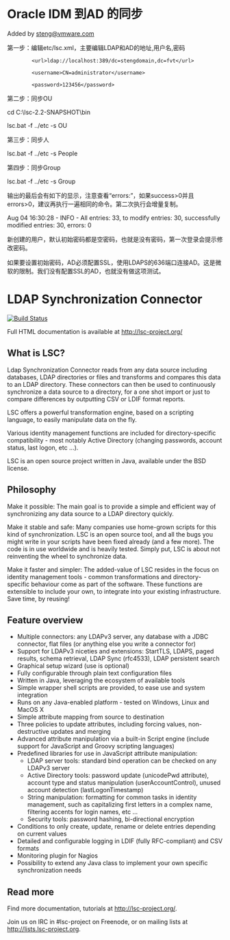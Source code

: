 # Oracle IDM 到AD 的同步

Added by steng@vmware.com



第一步：编辑etc/lsc.xml，主要编辑LDAP和AD的地址,用户名,密码
			
			<url>ldap://localhost:389/dc=stengdomain,dc=fvt</url>
			
			<username>CN=administrator</username>
			
			<password>123456</password>
		
		

第二步：同步OU

cd C:\lsc-2.2-SNAPSHOT\bin

lsc.bat -f ../etc -s OU

第三步：同步人


lsc.bat -f ../etc -s People

第四步：同步Group

lsc.bat -f ../etc -s Group

输出的最后会有如下的显示，注意查看“errors:”，如果success>0并且errors>0，建议再执行一遍相同的命令。第二次执行会增量复制。

Aug 04 16:30:28 - INFO  - All entries: 33, to modify entries: 30, successfully modified entries: 30, errors: 0

新创建的用户，默认初始密码都是空密码，也就是没有密码，第一次登录会提示修改密码。

如果要设置初始密码，AD必须配置SSL，使用LDAPS的636端口连接AD。这是微软的限制。我们没有配置SSL的AD，也就没有做这项测试。

# LDAP Synchronization Connector

[![Build Status](https://travis-ci.org/lsc-project/lsc.svg?branch=master)](https://travis-ci.org/lsc-project/lsc)

Full HTML documentation is available at http://lsc-project.org/

## What is LSC?

Ldap Synchronization Connector reads from any data source including databases,
LDAP directories or files and transforms and compares this data to an LDAP
directory. These connectors can then be used to continuously synchronize a data
source to a directory, for a one shot import or just to compare differences by
outputting CSV or LDIF format reports.

LSC offers a powerful transformation engine, based on a scripting language, to
easily manipulate data on the fly.

Various identity management functions are included for directory-specific
compatibility - most notably Active Directory (changing passwords, account
status, last logon, etc ...). 

LSC is an open source project written in Java, available under the BSD license.

## Philosophy

Make it possible: The main goal is to provide a simple and efficient way of
synchronizing any data source to a LDAP directory quickly.

Make it stable and safe: Many companies use home-grown scripts for this kind
of synchronization. LSC is an open source tool, and all the bugs you might
write in your scripts have been fixed already (and a few more). The code is in
use worldwide and is heavily tested. Simply put, LSC is about not reinventing 
the wheel to synchronize data.

Make it faster and simpler: The added-value of LSC resides in the focus on
identity management tools - common transformations and directory-specific
behaviour come as part of the software. These functions are extensible to
include your own, to integrate into your existing infrastructure. Save time,
by reusing!

## Feature overview

* Multiple connectors: any LDAPv3 server, any database with a JDBC
  connector, flat files (or anything else you write a connector for)
* Support for LDAPv3 niceties and extensions: StartTLS, LDAPS, paged results,
  schema retrieval, LDAP Sync (rfc4533), LDAP persistent search
* Graphical setup wizard (use is optional)
* Fully configurable through plain text configuration files
* Written in Java, leveraging the ecosystem of available tools
* Simple wrapper shell scripts are provided, to ease use and system integration
* Runs on any Java-enabled platform - tested on Windows, Linux and MacOS X
* Simple attribute mapping from source to destination
* Three policies to update attributes, including forcing values, 
  non-destructive updates and merging
* Advanced attribute manipulation via a built-in Script engine (include
  support for JavaScript and Groovy scripting languages)
* Predefined libraries for use in JavaScript attribute manipulation:
    - LDAP server tools: standard bind operation can be checked on any
      LDAPv3 server
    - Active Directory tools: password update (unicodePwd attribute),
      account type and status manipulation (userAccountControl), unused
      account detection (lastLogonTimestamp)
    - String manipulation: formatting for common tasks in identity
      management, such as capitalizing first letters in a complex name,
      filtering accents for login names, etc …
    - Security tools: password hashing, bi-directional encryption
* Conditions to only create, update, rename or delete entries depending on
  current values
* Detailed and configurable logging in LDIF (fully RFC-compliant) and CSV
  formats
* Monitoring plugin for Nagios
* Possibility to extend any Java class to implement your own specific
  synchronization needs

## Read more

Find more documentation, tutorials at http://lsc-project.org/.

Join us on IRC in #lsc-project on Freenode, or on mailing lists at
http://lists.lsc-project.org.
